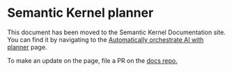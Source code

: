 # Semantic Kernel planner

This document has been moved to the Semantic Kernel Documentation site. You can find it by navigating to the [Automatically orchestrate AI with planner](https://learn.microsoft.com/en-us/semantic-kernel/ai-orchestration/planner) page.

To make an update on the page, file a PR on the [docs repo.](https://github.com/MicrosoftDocs/semantic-kernel-docs/blob/main/semantic-kernel/ai-orchestration/planner.md)
